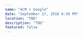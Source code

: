 ```yaml
---
name: "ACM + Google"
date: "September 17, 2018 8:30 PM"
location: "TBD"
description: "TBD"
featured: false
---
```

